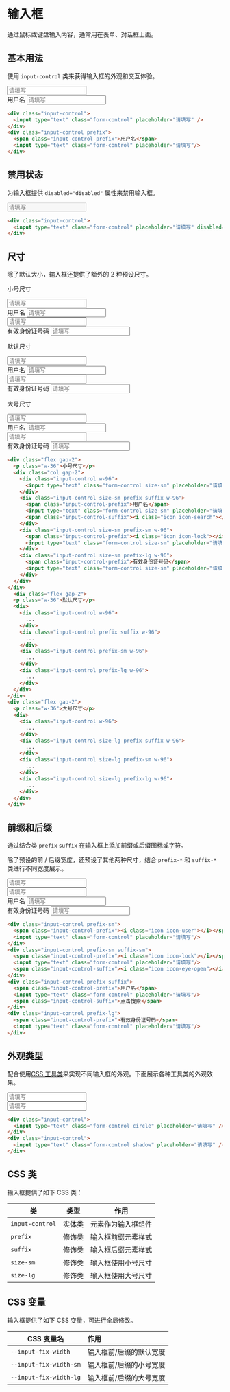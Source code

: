 # 输入框

通过鼠标或键盘输入内容，通常用在表单、对话框上面。

## 基本用法

使用 `input-control` 类来获得输入框的外观和交互体验。

<Example class="flex gap-4">
  <div class="input-control">
    <input type="text" class="form-control" placeholder="请填写" />
  </div>
  <div class="input-control prefix">
    <span class="input-control-prefix">用户名</span>
    <input type="text" class="form-control" placeholder="请填写"/>
  </div>
</Example>

```html
<div class="input-control">
  <input type="text" class="form-control" placeholder="请填写" />
</div>
<div class="input-control prefix">
  <span class="input-control-prefix">用户名</span>
  <input type="text" class="form-control" placeholder="请填写"/>
</div>
```

## 禁用状态

为输入框提供 `disabled="disabled"` 属性来禁用输入框。

<Example class="flex gap-4">
  <div class="input-control">
    <input type="text" class="form-control" placeholder="请填写" disabled="disabled" />
  </div>
</Example>

```html
<div class="input-control">
  <input type="text" class="form-control" placeholder="请填写" disabled="disabled" />
</div>
```

## 尺寸

除了默认大小，输入框还提供了额外的 2 种预设尺寸。

<Example class="col gap-2">
  <div class="flex gap-2">
    <p class="w-36">小号尺寸</p>
    <div class="col gap-2">
      <div class="input-control w-96">
        <input type="text" class="form-control size-sm" placeholder="请填写" />
      </div>
      <div class="input-control size-sm prefix suffix w-96">
        <span class="input-control-prefix">用户名</span>
        <input type="text" class="form-control size-sm" placeholder="请填写"/>
        <span class="input-control-suffix"><i class="icon icon-search"></i></span>
      </div>
      <div class="input-control size-sm prefix-sm w-96">
        <span class="input-control-prefix"><i class="icon icon-lock"></i></span>
        <input type="text" class="form-control size-sm" placeholder="请填写"/>
      </div>
      <div class="input-control size-sm prefix-lg w-96">
        <span class="input-control-prefix">有效身份证号码</span>
        <input type="text" class="form-control size-sm" placeholder="请填写"/>
      </div>
    </div>
  </div>
    <div class="flex gap-2">
    <p class="w-36">默认尺寸</p>
    <div class="col gap-2">
      <div class="input-control w-96">
        <input type="text" class="form-control" placeholder="请填写" />
      </div>
      <div class="input-control prefix suffix w-96">
        <span class="input-control-prefix">用户名</span>
        <input type="text" class="form-control" placeholder="请填写"/>
        <span class="input-control-suffix"><i class="icon icon-search"></i></span>
      </div>
      <div class="input-control prefix-sm w-96">
        <span class="input-control-prefix"><i class="icon icon-lock"></i></span>
        <input type="text" class="form-control" placeholder="请填写"/>
      </div>
      <div class="input-control prefix-lg w-96">
        <span class="input-control-prefix">有效身份证号码</span>
        <input type="text" class="form-control" placeholder="请填写"/>
      </div>
    </div>
  </div>
  <div class="flex gap-2">
    <p class="w-36">大号尺寸</p>
    <div class="col gap-2">
      <div class="input-control w-96">
        <input type="text" class="form-control size-lg" placeholder="请填写" />
      </div>
      <div class="input-control size-lg prefix suffix w-96">
        <span class="input-control-prefix">用户名</span>
        <input type="text" class="form-control size-lg" placeholder="请填写"/>
        <span class="input-control-suffix"><i class="icon icon-search"></i></span>
      </div>
      <div class="input-control size-lg prefix-sm w-96">
        <span class="input-control-prefix"><i class="icon icon-lock"></i></span>
        <input type="text" class="form-control size-lg" placeholder="请填写"/>
      </div>
      <div class="input-control size-lg prefix-lg w-96">
        <span class="input-control-prefix">有效身份证号码</span>
        <input type="text" class="form-control size-lg" placeholder="请填写"/>
      </div>
    </div>
  </div>
</Example>

```html
<div class="flex gap-2">
  <p class="w-36">小号尺寸</p>
  <div class="col gap-2">
    <div class="input-control w-96">
      <input type="text" class="form-control size-sm" placeholder="请填写" />
    </div>
    <div class="input-control size-sm prefix suffix w-96">
      <span class="input-control-prefix">用户名</span>
      <input type="text" class="form-control size-sm" placeholder="请填写"/>
      <span class="input-control-suffix"><i class="icon icon-search"></i></span>
    </div>
    <div class="input-control size-sm prefix-sm w-96">
      <span class="input-control-prefix"><i class="icon icon-lock"></i></span>
      <input type="text" class="form-control size-sm" placeholder="请填写"/>
    </div>
    <div class="input-control size-sm prefix-lg w-96">
      <span class="input-control-prefix">有效身份证号码</span>
      <input type="text" class="form-control size-sm" placeholder="请填写"/>
    </div>
  </div>
</div>
  <div class="flex gap-2">
  <p class="w-36">默认尺寸</p>
  <div>
    <div class="input-control w-96">
      ...
    </div>
    <div class="input-control prefix suffix w-96">
      ...
    </div>
    <div class="input-control prefix-sm w-96">
      ...
    </div>
    <div class="input-control prefix-lg w-96">
      ...
    </div>
  </div>
</div>
<div class="flex gap-2">
  <p class="w-36">大号尺寸</p>
  <div>
    <div class="input-control w-96">
      ...
    </div>
    <div class="input-control size-lg prefix suffix w-96">
      ...
    </div>
    <div class="input-control size-lg prefix-sm w-96">
      ...
    </div>
    <div class="input-control size-lg prefix-lg w-96">
      ...
    </div>
  </div>
</div>
```

## 前缀和后缀

通过结合类 `prefix` `suffix` 在输入框上添加前缀或后缀图标或字符。

除了预设的前 / 后缀宽度，还预设了其他两种尺寸，结合 `prefix-*` 和 `suffix-*` 类进行不同宽度展示。

<Example class="flex gap-3 flex-wrap items-end">
  <div class="input-control prefix-sm">
    <span class="input-control-prefix"><i class="icon icon-user"></i></span>
    <input type="text" class="form-control" placeholder="请填写"/>
  </div>
  <div class="input-control prefix-sm suffix-sm">
    <span class="input-control-prefix"><i class="icon icon-lock"></i></span>
    <input type="text" class="form-control" placeholder="请填写"/>
    <span class="input-control-suffix"><i class="icon icon-eye-open"></i></span>
  </div>
  <div class="input-control prefix suffix suffix-sm">
    <span class="input-control-prefix">用户名</span>
    <input type="text" class="form-control" placeholder="请填写"/>
    <span class="input-control-suffix"><i class="icon icon-search"></i></span>
  </div>
  <div class="input-control prefix-lg">
    <span class="input-control-prefix">有效身份证号码</span>
    <input type="text" class="form-control" placeholder="请填写"/>
  </div>
</Example>

```html
<div class="input-control prefix-sm">
  <span class="input-control-prefix"><i class="icon icon-user"></i></span>
  <input type="text" class="form-control" placeholder="请填写"/>
</div>
<div class="input-control prefix-sm suffix-sm">
  <span class="input-control-prefix"><i class="icon icon-lock"></i></span>
  <input type="text" class="form-control" placeholder="请填写"/>
  <span class="input-control-suffix"><i class="icon icon-eye-open"></i></span>
</div>
<div class="input-control prefix suffix">
  <span class="input-control-prefix">用户名</span>
  <input type="text" class="form-control" placeholder="请填写"/>
  <span class="input-control-suffix">点击搜索</span>
</div>
<div class="input-control prefix-lg">
  <span class="input-control-prefix">有效身份证号码</span>
  <input type="text" class="form-control" placeholder="请填写"/>
</div>
```

## 外观类型

配合使用[CSS 工具类](/utilities/)来实现不同输入框的外观。下面展示各种工具类的外观效果。

<Example class="flex gap-4 flex-wrap items-end">
  <div class="input-control">
    <input type="text" class="form-control circle" placeholder="请填写" />
  </div>
  <div class="input-control">
    <input type="text" class="form-control shadow" placeholder="请填写" />
  </div>
</Example>

```html
<div class="input-control">
  <input type="text" class="form-control circle" placeholder="请填写" />
</div>
<div class="input-control">
  <input type="text" class="form-control shadow" placeholder="请填写" />
</div>
```

## CSS 类

输入框提供了如下 CSS 类：

| 类        | 类型           | 作用  |
| ------------- |:-------------:| ----- |
| `input-control`      | 实体类 | 元素作为输入框组件 |
| `prefix`      | 修饰类 | 输入框前缀元素样式 |
| `suffix`      | 修饰类 | 输入框后缀元素样式 |
| `size-sm`      | 修饰类      |   输入框使用小号尺寸 |
| `size-lg`      | 修饰类      |   输入框使用大号尺寸 |

## CSS 变量

输入框提供了如下 CSS 变量，可进行全局修改。

| CSS 变量名        | 作用           |
| ------------- |:------------- |
| `--input-fix-width`      | 输入框前/后缀的默认宽度 |
| `--input-fix-width-sm`      | 输入框前/后缀的小号宽度 |
| `--input-fix-width-lg`      | 输入框前/后缀的大号宽度 |
